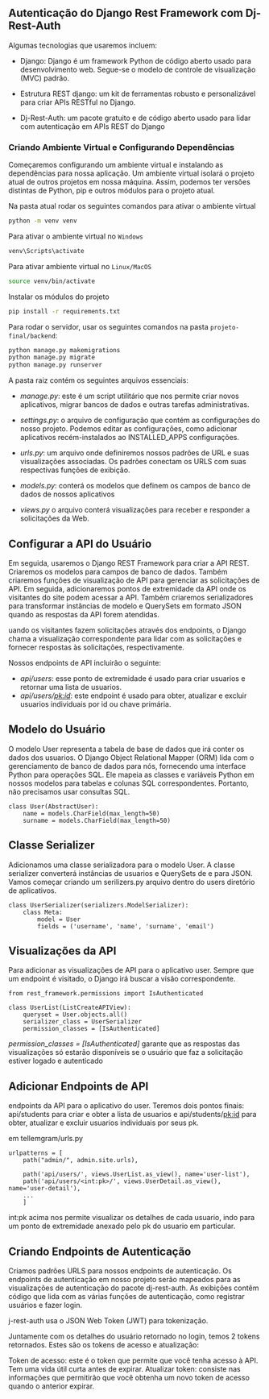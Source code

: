 ## Autenticação do Django Rest Framework com Dj-Rest-Auth

Algumas tecnologias que usaremos incluem:

- Django: Django é um framework Python de código aberto usado para desenvolvimento web. Segue-se o modelo de controle de visualização (MVC) padrão.

- Estrutura REST django: um kit de ferramentas robusto e personalizável para criar APIs RESTful no Django.

- Dj-Rest-Auth: um pacote gratuito e de código aberto usado para lidar com autenticação em APIs REST do Django

### Criando Ambiente Virtual e Configurando Dependências

Começaremos configurando um ambiente virtual e instalando as dependências para nossa aplicação. Um ambiente virtual isolará o projeto atual de outros projetos em nossa máquina. Assim, podemos ter versões distintas de Python, pip e outros módulos para o projeto atual. 

Na pasta atual rodar os seguintes comandos para ativar o ambiente virtual
~~~bash
python -m venv venv
~~~

Para ativar o ambiente virtual no `Windows`
~~~bash
venv\Scripts\activate
~~~

Para ativar ambiente virtual no `Linux/MacOS`
~~~bash
source venv/bin/activate
~~~

Instalar os módulos do projeto
~~~bash
pip install -r requirements.txt
~~~

Para rodar o servidor, usar os seguintes comandos na pasta `projeto-final/backend`:
~~~bash
python manage.py makemigrations
python manage.py migrate
python manage.py runserver
~~~

A pasta raiz contém os seguintes arquivos essenciais:

- *manage.py*: este é um script utilitário que nos permite criar novos aplicativos, migrar bancos de dados e outras tarefas administrativas.

- *settings.py*: o arquivo de configuração que contém as configurações do nosso projeto. Podemos editar as configurações, como adicionar aplicativos recém-instalados ao INSTALLED_APPS configurações. 

- *urls.py*: um arquivo onde definiremos nossos padrões de URL e suas visualizações associadas. Os padrões conectam os URLS com suas respectivas funções de exibição. 

- *models.py*: conterá os modelos que definem os campos de banco de dados de nossos aplicativos 

- *views.py* o arquivo conterá visualizações para receber e responder a solicitações da Web.


## Configurar a API do Usuário

Em seguida, usaremos o Django REST Framework para criar a API REST. Criaremos os modelos para campos de banco de dados. Também criaremos funções de visualização de API para gerenciar as solicitações de API. Em seguida, adicionaremos pontos de extremidade da API onde os visitantes do site podem acessar a API. Também criaremos serializadores para transformar instâncias de modelo e QuerySets em formato JSON quando as respostas da API forem atendidas.

uando os visitantes fazem solicitações através dos endpoints, o Django chama a visualização correspondente para lidar com as solicitações e fornecer respostas às solicitações, respectivamente.

Nossos endpoints de API incluirão o seguinte:

- *api/users*: esse ponto de extremidade é usado para criar usuarios e retornar uma lista de usuarios.
- *api/users/<pk:id>*: este endpoint é usado para obter, atualizar e excluir usuarios individuais por id ou chave primária.

## Modelo do Usuário

O modelo User representa a tabela de base de dados que irá conter os dados dos usuarios.  O Django Object Relational Mapper (ORM) lida com o gerenciamento de banco de dados para nós, fornecendo uma interface Python para operações SQL. Ele mapeia as classes e variáveis Python em nossos modelos para tabelas e colunas SQL correspondentes. Portanto, não precisamos usar consultas SQL.

```
class User(AbstractUser):
    name = models.CharField(max_length=50)
    surname = models.CharField(max_length=50)
```
## Classe Serializer

Adicionamos uma classe serializadora para o modelo User. A classe serializer converterá instâncias de usuarios e QuerySets de e para JSON. Vamos começar criando um serilizers.py arquivo dentro do users diretório de aplicativos.

```
class UserSerializer(serializers.ModelSerializer):
    class Meta:
        model = User
        fields = ('username', 'name', 'surname', 'email')
```

## Visualizações da API

Para adicionar as visualizações de API para o aplicativo user. Sempre que um endpoint é visitado, o Django irá buscar a visão correspondente.

```
from rest_framework.permissions import IsAuthenticated

class UserList(ListCreateAPIView):
    queryset = User.objects.all()
    serializer_class = UserSerializer
    permission_classes = [IsAuthenticated]
```

*permission_classes = [IsAuthenticated]* garante que as respostas das visualizações só estarão disponíveis se o usuário que faz a solicitação estiver logado e autenticado

## Adicionar Endpoints de API

endpoints da API para o aplicativo do user. Teremos dois pontos finais: api/students para criar e obter a lista de usuarios e api/students/<pk:id> para obter, atualizar e excluir usuarios individuais por seus pk.

em tellemgram/urls.py

```
urlpatterns = [
    path("admin/", admin.site.urls),

    path('api/users/', views.UserList.as_view(), name='user-list'),
    path('api/users/<int:pk>/', views.UserDetail.as_view(), name='user-detail'),
    ...
    ]
```
int:pk acima nos permite visualizar os detalhes de cada usuario, indo para um ponto de extremidade anexado pelo pk do usuario em particular.

## Criando Endpoints de Autenticação

Criamos padrões URLS para nossos endpoints de autenticação. Os endpoints de autenticação em nosso projeto serão mapeados para as visualizações de autenticação do pacote dj-rest-auth. As exibições contêm código que lida com as várias funções de autenticação, como registrar usuários e fazer login.

j-rest-auth usa o JSON Web Token (JWT) para tokenização.

Juntamente com os detalhes do usuário retornado no login, temos 2 tokens retornados. Estes são os tokens de acesso e atualização:

Token de acesso: este é o token que permite que você tenha acesso à API. Tem uma vida útil curta antes de expirar.
Atualizar token: consiste nas informações que permitirão que você obtenha um novo token de acesso quando o anterior expirar.